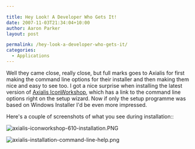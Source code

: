 ```yaml
---

title: Hey Look! A Developer Who Gets It!
date: 2007-11-03T21:34:04+10:00
author: Aaron Parker
layout: post

permalink: /hey-look-a-developer-who-gets-it/
categories:
  - Applications
---
```

Well they came close, really close, but full marks goes to Axialis for first making the command line options for their installer and then making them nice and easy to see too. I got a nice surprise when installing the latest version of [Axialis IconWorkshop](http://www.axialis.com/iconworkshop/), which has a link to the command line options right on the setup wizard. Now if only the setup programme was based on Windows Installer I'd be even more impressed.

Here's a couple of screenshots of what you see during installation::

![axialis-iconworkshop-610-installation.PNG]({{site.baseurl}}/media/2007/11/axialis-iconworkshop-610-installation.PNG) 

![axialis-installation-command-line-help.png]({{site.baseurl}}/media/2007/11/axialis-installation-command-line-help.png)